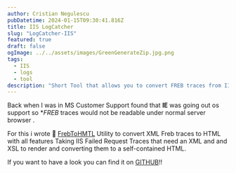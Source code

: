 ```yaml
---
author: Cristian Negulescu
pubDatetime: 2024-01-15T09:30:41.816Z
title: IIS LogCatcher
slug: "LogCatcher-IIS"
featured: true
draft: false
ogImage: ../../assets/images/GreenGenerateZip.jpg.png
tags:
  - IIS
  - logs
  - tool
description: "Short Tool that allows you to convert FREB traces from IIS "
---
```


 [FrebToHMTL]:https://github.com/NL-Cristi/FrebToHMTL

Back when I was in MS Customer Support found that **IE** was going out os support so **FREB* traces would not be readable under normal server browser .

For this i wrote 🔭 [FrebToHMTL][FrebToHMTL] Utility to convert XML Freb traces to HTML with all features Taking IIS Failed Request Traces that need an XML and and XSL to render and converting them to a self-contained HTML.

If you want to have a look you can find it on [GITHUB][FrebToHMTL]!!
